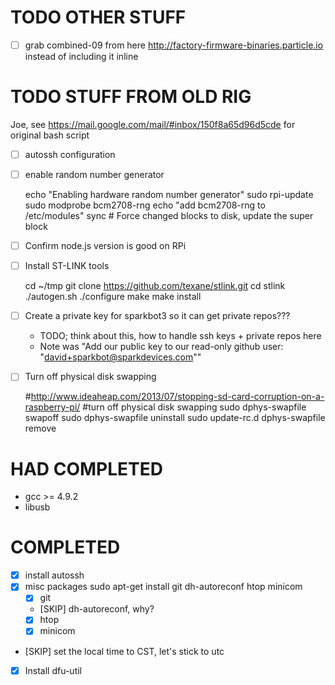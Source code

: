 # TODO OTHER STUFF

- [ ] grab combined-09 from here http://factory-firmware-binaries.particle.io instead of including it inline

# TODO STUFF FROM OLD RIG
Joe, see https://mail.google.com/mail/#inbox/150f8a65d96d5cde for original bash script
- [ ] autossh configuration 
- [ ] enable random number generator

    echo "Enabling hardware random number generator"
    sudo rpi-update
    sudo modprobe bcm2708-rng
    echo "add bcm2708-rng to /etc/modules"
    sync # Force changed blocks to disk, update the super block

- [ ] Confirm node.js version is good on RPi

- [ ] Install ST-LINK tools

    cd ~/tmp
    git clone https://github.com/texane/stlink.git
    cd stlink
    ./autogen.sh
    ./configure
    make
    make install

- [ ] Create a private key for sparkbot3 so it can get private repos???
  - TODO; think about this, how to handle ssh keys + private repos here
  - Note was "Add our public key to our read-only github user: "david+sparkbot@sparkdevices.com""

- [ ] Turn off physical disk swapping

    #http://www.ideaheap.com/2013/07/stopping-sd-card-corruption-on-a-raspberry-pi/
    #turn off physical disk swapping
    sudo dphys-swapfile swapoff
    sudo dphys-swapfile uninstall
    sudo update-rc.d dphys-swapfile remove

# HAD COMPLETED
- gcc >= 4.9.2
- libusb

# COMPLETED

- [x] install autossh
- [x] misc packages sudo apt-get install git dh-autoreconf htop minicom
  - [x] git
  - [SKIP] dh-autoreconf, why?
  - [x] htop
  - [x] minicom
- [SKIP] set the local time to CST, let's stick to utc
- [x] Install dfu-util

